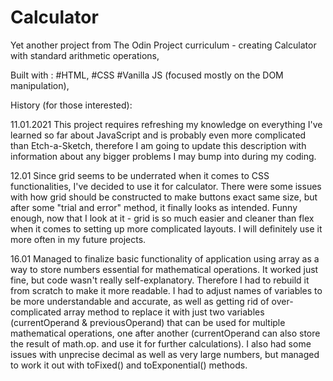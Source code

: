 # Calculator

Yet another project from The Odin Project curriculum - creating Calculator with standard arithmetic operations,

Built with :
#HTML,
#CSS
#Vanilla JS (focused mostly on the DOM manipulation),

History (for those interested):

11.01.2021
This project requires refreshing my knowledge on everything I've learned so far about JavaScript and is probably even more complicated than Etch-a-Sketch, therefore I am going to update this description with information about any bigger problems I may bump into during my coding.

12.01
Since grid seems to be underrated when it comes to CSS functionalities, I've decided to use it for calculator.
There were some issues with how grid should be constructed to make buttons exact same size, but after some "trial and error" method, it finally looks as intended.
Funny enough, now that I look at it - grid is so much easier and cleaner than flex when it comes to setting up more complicated layouts. I will definitely use it more often in my future projects.

16.01
Managed to finalize basic functionality of application using array as a way to store numbers essential for mathematical operations.
It worked just fine, but code wasn't really self-explanatory. Therefore I had to rebuild it from scratch to make it more readable. I had to adjust names of variables to be more understandable and accurate, as well as getting rid of over-complicated array method to replace it with just two variables (currentOperand & previousOperand) that can be used for multiple mathematical operations, one after another (currentOperand can also store the result of math.op. and use it for further calculations).
I also had some issues with unprecise decimal as well as very large numbers, but managed to work it out with toFixed() and toExponential() methods.
